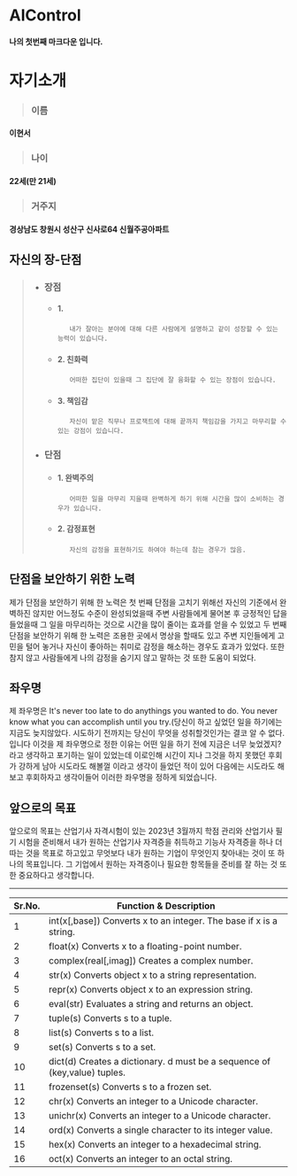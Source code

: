 # AIControl

#### 나의 첫번째 마크다운 입니다.

자기소개 
========

> ### 이름
#### 이현서



> ### 나이
#### 22세(만 21세)



> ### 거주지
#### 경상남도 창원시 성산구 신사로64 신월주공아파트


자신의 장-단점
--------------

> * ### 장점
>   * #### 1. 
>   
>            내가 잘아는 분야에 대해 다른 사람에게 설명하고 같이 성장할 수 있는 능력이 있습니다.
>
>   * #### 2. 친화력
>   
>            어떠한 집단이 있을때 그 집단에 잘 융화할 수 있는 장점이 있습니다.
>
>   * #### 3. 책임감
>   
>            자신이 맡은 직무나 프로잭트에 대해 끝까지 책임감을 가지고 마무리할 수 있는 강점이 있습니다.
>
> * ### 단점
>   * #### 1. 완벽주의 
> 
>            어떠한 일을 마무리 지을때 완벽하게 하기 위해 시간을 많이 소비하는 경우가 있습니다.
>
>   * #### 2. 감정표현 
>
>            자신의 감정을 표현하기도 하여야 하는데 참는 경우가 많음.

단점을 보안하기 위한 노력
------------------------

제가 단점을 보안하기 위해 한 노력은 첫 번째 단점을 고치기 위해선 자신의 기준에서 완벽하진 않지만 어느정도 수준이 완성되었을때  주변 사람들에게 물어본 후 긍정적인 답을 들었을때 그 일을 마무리하는 것으로 시간을 많이 줄이는 효과를 얻을 수 있었고 두 번째 단점을 보안하기 위해 한 노력은 조용한 곳에서 명상을 할때도 있고 주변 지인들에게 고민을 털어 놓거나 자신이 좋아하는 취미로 감정을 해소하는 경우도 효과가 있었다. 또한 참지 않고 사람들에게 나의 감정을 숨기지 않고 말하는 것 또한 도움이 되었다. 


좌우명
------

제 좌우명은 It's never too late to do anythings you wanted to do. You never know what you can accomplish until you try.(당신이 하고 싶었던 일을 하기에는 지금도 늦지않았다. 시도하기 전까지는 당신이 무엇을 성취할것인가는 결코 알 수 없다. 입니다 이것을 제 좌우명으로 정한 이유는 어떤 일을 하기 전에 지금은 너무 늦었겠지? 라고 생각하고 포기하는 일이 있었는데 이로인해 시간이 지나 그것을 하지 못했던 후회가 강하게 남아 시도라도 해볼껄 이라고 생각이 들었던 적이 있어 다음에는 시도라도 해보고 후회하자고 생각이들어 이러한 좌우명을 정하게 되었습니다.


앞으로의 목표
-------------

 앞으로의 목표는 산업기사 자격시험이 있는 2023년 3월까지 학점 관리와 산업기사 필기 시험을 준비해서 내가 원하는 산업기사 자격증을 취득하고 기능사 자격증을 하나 더 따는 것을 목표로 하고있고 무엇보다 내가 원하는 기업이 무엇인지 찾아내는 것이 또 하나의 목표입니다. 그 기업에서 원하는 자격증이나 필요한 항목들을 준비를 잘 하는 것 또한 중요하다고 생각합니다. 


***



|Sr.No.|Function & Description|
|----|---------------------------------------------------------------------------|
| 1  | int(x[,base]) Converts x to an integer. The base if x is a string.        |
| 2  | float(x) Converts x to a floating-point number.                           |
| 3  | complex(real[,imag]) Creates a complex number.                            |
| 4  | str(x) Converts object x to a string representation.                      |
| 5  | repr(x) Converts object x to an expression string.                        |
| 6  | eval(str) Evaluates a string and returns an object.                       |
| 7  | tuple(s) Converts s to a tuple.                                           |
| 8  | list(s) Converts s to a list.                                             |
| 9  | set(s) Converts s to a set.                                               |
| 10 | dict(d) Creates a dictionary. d must be a sequence of (key,value) tuples. |
| 11 | frozenset(s) Converts s to a frozen set.                                  |
| 12 | chr(x) Converts an integer to a Unicode character.                        |
| 13 | unichr(x) Converts an integer to a Unicode character.                     |
| 14 | ord(x) Converts a single character to its integer value.                  |
| 15 | hex(x) Converts an integer to a hexadecimal string.                       |
| 16 | oct(x) Converts an integer to an octal string.                            |


